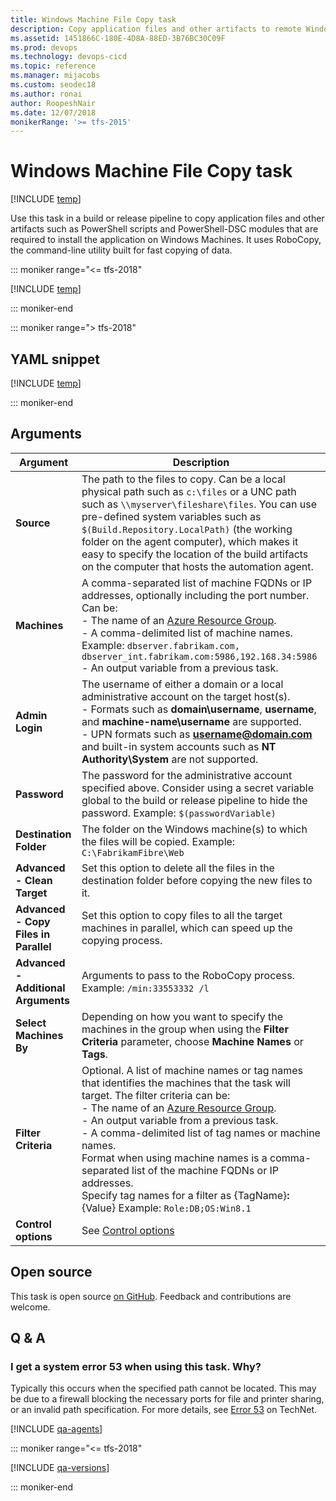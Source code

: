 ```yaml
---
title: Windows Machine File Copy task
description: Copy application files and other artifacts to remote Windows machines
ms.assetid: 1451866C-180E-4D8A-88ED-3B76BC30C09F
ms.prod: devops
ms.technology: devops-cicd
ms.topic: reference
ms.manager: mijacobs
ms.custom: seodec18
ms.author: ronai
author: RoopeshNair
ms.date: 12/07/2018
monikerRange: '>= tfs-2015'
---
```


# Windows Machine File Copy task

[!INCLUDE [temp](../../_shared/version-tfs-2015-rtm.md)]

Use this task in a build or release pipeline to copy application files and other artifacts such as
PowerShell scripts and PowerShell-DSC modules that are required to 
install the application on Windows Machines. It uses RoboCopy, the 
command-line utility built for fast copying of data.

::: moniker range="<= tfs-2018"

[!INCLUDE [temp](../../_shared/concept-rename-note.md)]

::: moniker-end

::: moniker range="> tfs-2018"

## YAML snippet

[!INCLUDE [temp](../_shared/yaml/WindowsMachineFileCopyV2.md)]

::: moniker-end

## Arguments

|               Argument                |                                                                                                                                                                                                                                                                                     Description                                                                                                                                                                                                                                                                                      |
|---------------------------------------|--------------------------------------------------------------------------------------------------------------------------------------------------------------------------------------------------------------------------------------------------------------------------------------------------------------------------------------------------------------------------------------------------------------------------------------------------------------------------------------------------------------------------------------------------------------------------------------|
|              **Source**               |                                                                                                 The path to the files to copy. Can be a local physical path such as `c:\files` or a UNC path such as `\\myserver\fileshare\files`. You can use pre-defined system variables such as `$(Build.Repository.LocalPath)` (the working folder on the agent computer), which makes it easy to specify the location of the build artifacts on the computer that hosts the automation agent.                                                                                                  |
|             **Machines**              |                                                                            A comma-separated list of machine FQDNs or IP addresses, optionally including the port number. Can be:<br />- The name of an <a href="https://azure.microsoft.com/documentation/articles/resource-group-overview/">Azure Resource Group</a>.<br />- A comma-delimited list of machine names. Example: `dbserver.fabrikam.com, dbserver_int.fabrikam.com:5986,192.168.34:5986`<br />- An output variable from a previous task.                                                                             |
|            **Admin Login**            |                                                                                                                   The username of either a domain or a local administrative account on the target host(s).<br />- Formats such as **domain\username**, **username**, and **machine-name\username** are supported.<br />- UPN formats such as <strong>username@domain.com</strong> and built-in system accounts such as **NT Authority\System** are not supported.                                                                                                                    |
|             **Password**              |                                                                                                                                                                                              The password for the administrative account specified above. Consider using a secret variable global to the build or release pipeline to hide the password. Example: `$(passwordVariable)`                                                                                                                                                                                              |
|        **Destination Folder**         |                                                                                                                                                                                                                                       The folder on the Windows machine(s) to which the files will be copied. Example: `C:\FabrikamFibre\Web`                                                                                                                                                                                                                                        |
|      **Advanced - Clean Target**      |                                                                                                                                                                                                                                        Set this option to delete all the files in the destination folder before copying the new files to it.                                                                                                                                                                                                                                         |
| **Advanced - Copy Files in Parallel** |                                                                                                                                                                                                                                    Set this option to copy files to all the target machines in parallel, which can speed up the copying process.                                                                                                                                                                                                                                     |
|  **Advanced - Additional Arguments**  |                                                                                                                                                                                                                                                        Arguments to pass to the RoboCopy process. Example: `/min:33553332 /l`                                                                                                                                                                                                                                                        |
|        **Select Machines By**         |                                                                                                                                                                                                                  Depending on how you want to specify the machines in the group when using the **Filter Criteria** parameter, choose **Machine Names** or **Tags**.                                                                                                                                                                                                                  |
|          **Filter Criteria**          | Optional. A list of machine names or tag names that identifies the machines that the task will target. The filter criteria can be:<br />- The name of an <a href="https://azure.microsoft.com/documentation/articles/resource-group-overview/">Azure Resource Group</a>.<br />- An output variable from a previous task.<br />- A comma-delimited list of tag names or machine names.<br />Format when using machine names is a comma-separated list of the machine FQDNs or IP addresses.<br />Specify tag names for a filter as {TagName}**:**{Value} Example: `Role:DB;OS:Win8.1` |
|          **Control options**          |                                                                                                                                                                                                                                                             See [Control options](../../process/tasks.md#controloptions)                                                                                                                                                                                                                                                             |

## Open source

This task is open source [on GitHub](https://github.com/Microsoft/azure-pipelines-tasks). Feedback and contributions are welcome.

## Q & A
<!-- BEGINSECTION class="md-qanda" -->

### I get a system error 53 when using this task. Why?

Typically this occurs when the specified path cannot be located.
This may be due to a firewall blocking the necessary ports for file and printer sharing,
or an invalid path specification. For more details, see
[Error 53](https://technet.microsoft.com/library/cc940100.aspx) on TechNet.

[!INCLUDE [qa-agents](../../_shared/qa-agents.md)]

::: moniker range="<= tfs-2018"

[!INCLUDE [qa-versions](../../_shared/qa-versions.md)]

::: moniker-end

<!-- ENDSECTION -->
